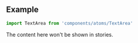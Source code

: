 <!-- # TextArea :

Application TextArea.

<!-- Brief summary of what the component is, and what it's for. -->

<!-- STORY -->

## Example

```js
import TextArea from 'components/atoms/TextArea'
```

<!-- SOURCE -->

<!-- STORY_SOURCE -->

<!-- STORY HIDE START -->

The content here won't be shown in stories.

<!-- STORY HIDE END -->

<!-- PROPS -->
